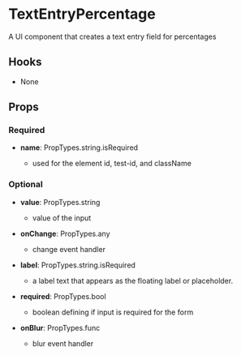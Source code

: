 # TextEntryPercentage

A UI component that creates a text entry field for percentages

## Hooks

-   None

## Props

### Required

-   **name**: PropTypes.string.isRequired

    -   used for the element id, test-id, and className

### Optional

-   **value**: PropTypes.string

    -   value of the input

-   **onChange**: PropTypes.any

    -   change event handler

-   **label**: PropTypes.string.isRequired

    -   a label text that appears as the floating label or placeholder.

-   **required**: PropTypes.bool

    -   boolean defining if input is required for the form

-   **onBlur**: PropTypes.func

    -   blur event handler
